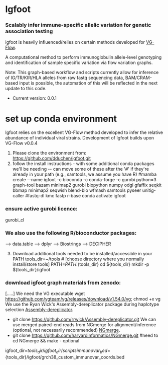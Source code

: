 # Igfoot
### Scalably infer immune-specific allelic variation for genetic association testing 

igfoot is heavily influenced/relies on certain methods developed for <a href="https://bitbucket.org/jbaaijens/vg-flow/src/master/">VG-Flow</a>.

A computational method to perform immunoglobulin allele-level genotyping and identification of sample specific variation via flow variation graphs.

Note: This graph-based workflow and scripts currently allow for inference of IG/TR/KIR/HLA alleles from raw fastq sequencing data, BAM/CRAM-based input is possible, the automation of this will be reflected in the next update to this code.

- Current version: 0.0.1

# set up conda environment
Igfoot relies on the excellent VG-Flow method developed to infer the relative abundance of individual viral strains. Development of Igfoot builds upon VG-Flow v0.0.4
1) Please clone the environment from: https://github.com/dduchen/igfoot.git
2) follow the install instructions - with some additional conda packages we'll be needing -- can move some of these after the '#' if they're already in your path (e.g., samtools, we assume you have R)
#mamba create --name igfoot -c bioconda -c conda-forge -c gurobi python=3 graph-tool bazam minimap2 gurobi biopython numpy odgi gfaffix seqkit bbmap minimap2 seqwish blend-bio wfmash samtools pyseer unitig-caller #fastq-dl kmc fastp r-base
conda activate igfoot
### ensure active gurobi licence:
gurobi_cl
### We also use the following R/bioconductor packages:
--> data.table
--> dplyr
--> Biostrings
--> DECIPHER

3) Download additional tools needed to be installed/accessible in your PATH
tools_dir=~/tools # [choose directory where you normally install/store tools]
PATH=$PATH:${tools_dir}
cd ${tools_dir}
mkdir -p ${tools_dir}/igfoot
### download igfoot graph materials from zenodo:
   [.....]
We need the VG executable
wget https://github.com/vgteam/vg/releases/download/v1.54.0/vg; chmod +x vg
We use the Ryan Wick's Assembly-dereplicator package during haplotype selection <a href="https://github.com/rrwick/Assembly-Dereplicator">Assembly-dereplicator</a>.
- git clone https://github.com/rrwick/Assembly-dereplicator.git
We can use merged paired-end reads from NGmerge for alignment/inference (optional, not necessarily recommended) <a href="https://github.com/harvardinformatics/NGmerge">NGmerge</a>.
- git clone https://github.com/harvardinformatics/NGmerge.git #need to cd NGmerge && make - optional

igfoot_dir=${tools_dir}/igfoot_dir/scripts
immunovar_bed=${tools_dir}/igfoot/grch38_custom_immunovar_coords.bed



